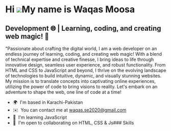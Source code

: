 Hi ![](https://user-images.githubusercontent.com/18350557/176309783-0785949b-9127-417c-8b55-ab5a4333674e.gif)My name is Waqas Moosa
===================================================================================================================================

Development 🌐 | Learning, coding, and creating web magic! 🚀
-------------------------------------------------------------

"Passionate about crafting the digital world, I am a web developer on an endless journey of learning, coding, and creating web magic! With a blend of technical expertise and creative finesse, I bring ideas to life through innovative design, seamless user experience, and robust functionality. From HTML and CSS to JavaScript and beyond, I thrive on the evolving landscape of technologies to build intuitive, dynamic, and visually stunning websites. My mission is to translate concepts into captivating online experiences, utilizing the power of code to bring visions to reality. Let's embark on an adventure to shape the web, one line of code at a time!

*   🌍  I'm based in Karachi-Pakistan
*   ✉️  You can contact me at [waqas.se2020@gmail.com](mailto:waqas.se2020@gmail.com)
*   🧠  I'm learning JavaScript
*   🤝  I'm open to collaborating on HTML, CSS & Js### Skills 
